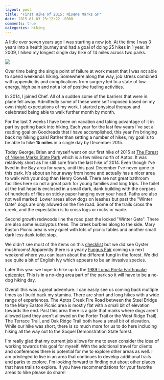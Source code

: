 ```yaml
---
layout: post
title: "First Hike of 2015: Nisene Marks SP"
date: 2015-01-03 23:12:22 -0800
comments: true
categories: hiking
---
```


A little over seven years ago I was starting a new job. At the time I was 3 years into a health journey and had a goal of doing 25 hikes in 1 year. In 2009, I hiked my longest single day hike of 14 miles across two parks. 

![](https://farm4.staticflickr.com/3453/3393516147_e760d05d33_n.jpg) 

Over time being the single point of failure at work meant that I was not able to spend weekends hiking. Somewhere along the way, job stress combined with appendicitis and complications from surgery led to a state of low energy, high pain and not a lot of positive fueling activities. 

In 2014, I joined Chef. All of a sudden some of the barriers that were in place fell away. Admittedly some of these were self imposed based on my own (high) expectations of my work. I started physical therapy and celebrated being able to walk further month by month. 

For the last 3 weeks I have been on vacation and taking advantage of it in part by getting back into hiking. Each year for the last few years I've set a reading goal on Goodreads that I have accomplished, this year I'm bringing back my hiking goals! Rather than setting a number of hikes, my goal is to be able to hike **15 miles** in a single day by December 2015.

Today George, Brian and myself went on our first hike of 2015 at [The Forest of Nisene Marks State Park](http://www.parks.ca.gov/?page_id=666) which is a few miles north of Aptos. It was relatively short as I'm still sore from the last hike of 2014. Even though I've lived in the Bay area for years, until this past December I've never gone to this park. It's about an hour away from home and actually has a nicer area to walk with your dog than Henry Cowell. There are not great bathroom facilities here so not a great park for young families and long trips. The toilet at the trail head is enclosed in a small dark, dank building with the corpses of hundreds of flies on sticky paper hanging over your head. Paths are also not well marked. Lower areas allow dogs on leashes but past the "Winter Gate" dogs are only allowed on the fire road. Some of the trails cross the creek, and the expectation is to cross logs or rocks or wade.  

Second growth redwoods line the road past the locked "Winter Gate". There are also some eucalyptus trees. The creek burbles along to the side. Mary Easton Picnic area is very quiet with lots of picnic tables and another small dark less dank toilet stop.

We didn't see most of the items on this [checklist](http://www.inaturalist.org/check_lists/6438-The-Forest-of-Nisene-Marks-State-Park-Check-List) but we did see Oyster mushrooms! Apparently there is a yearly [Fungus Fair](http://ffsc.us/fair/2015/about) coming up next weekend where you can learn about the different fungi in the forest. We did see quite a bit of English Ivy which appears to be an invasive species. 

Later this year we hope to hike up to the [1989 Loma Prieta Earthquake epicenter](http://www.parks.ca.gov/pages/666/files/TheForestNiseneMarksWebBroch2012.pdf). This is in a no-dog area part of the park so it will have to be a no-dog hiking day.

Overall this was a great adventure. I can easily see us coming back multiple times as I build back my stamina. There are short and long hikes with a wide range of experiences. The Aptos Creek Fire Road between the Steel Bridge to the Mary Easton Picnic area is mostly flat with a small bit of elevation towards the end. Past this area there is a gate that marks where dogs aren't allowed (and they aren't allowed on the Porter Trail or the West Ridge Trail). The Terrace Trail, and Oak Ridge Trail both have a small bit of elevation. While our hike was short, there is so much more for us to do here including hiking all the way out to the Soquel Demonstration State forest. 

I'm really glad that my current job allows for me to even consider the idea of working towards this goal for myself. With the additional travel for clients and conferences there is potential for me to explore other areas as well. I am privileged to live in an area that continues to develop additional trails and parks to explore. I'm looking forward to finding out about other places that have trails to explore. If you have recommendations for your favorite areas to hike please do share!

